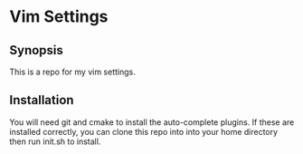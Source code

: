 # Vim Settings

## Synopsis

This is a repo for my vim settings.

## Installation

You will need git and cmake to install the auto-complete plugins. If these are installed correctly,
you can clone this repo into into your home directory then run init.sh to install.